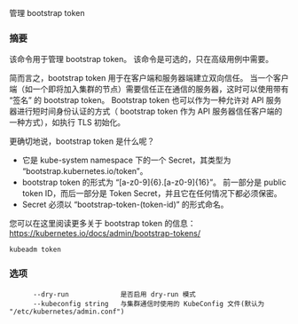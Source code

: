 
管理 bootstrap token


### 摘要




该命令用于管理 bootstrap token。 该命令是可选的，只在高级用例中需要。


简而言之，bootstrap token 用于在客户端和服务器端建立双向信任。
当一个客户端（如一个即将加入集群的节点）需要信任正在通信的服务器，这时可以使用带有 “签名” 的 bootstrap token。
Bootstrap token 也可以作为一种允许对 API 服务器进行短时间身份认证的方式（ bootstrap token 作为 API 服务器信任客户端的一种方式），如执行 TLS 初始化。



更确切地说，bootstrap token 是什么呢？
 - 它是 kube-system namespace 下的一个 Secret，其类型为 “bootstrap.kubernetes.io/token”。
 - bootstrap token 的形式为 “[a-z0-9]{6}.[a-z0-9]{16}”。 前一部分是 public token ID，而后一部分是
   Token Secret，并且它在任何情况下都必须保密。
 - Secret 必须以 “bootstrap-token-(token-id)” 的形式命名。


您可以在这里阅读更多关于 bootstrap token 的信息：
  https://kubernetes.io/docs/admin/bootstrap-tokens/

```
kubeadm token
```


### 选项

```
      --dry-run             是否启用 dry-run 模式
      --kubeconfig string   与集群通信时使用的 KubeConfig 文件(默认为 "/etc/kubernetes/admin.conf")
```

